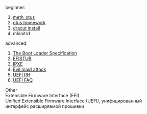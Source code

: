 beginner:  
1. [meth_otus](https://docs.google.com/document/d/1c6DM3vJ06-SSESpWpWk_vaZy4bvL1CUrFV81cPNGy4c/edit#) 
2. [otus homework](https://otus.ru/media-private/49/90/%D0%9F%D1%80%D0%B0%D0%BA%D1%82%D0%B8%D0%BA%D0%B0_%D0%97%D0%B0%D0%B3%D1%80%D1%83%D0%B7%D0%BA%D0%B0_Linux-5373-499096.pdf?hash=Br0F_Tmv33ghbFZUIxES-g&expires=1582943489)
3. [dracut install](https://github.com/thedolphin/dracut-root-lv-resize)  
4. mkinitrd

advanced:   
1. [The Boot Loader Specification](https://systemd.io/BOOT_LOADER_SPECIFICATION/)  
2. [EFISTUB](https://habr.com/ru/post/197438/)  
3. [IPXE](http://ftp.byfly.by/pub/CentOS/8.1.1911/BaseOS/x86_64/os/images/pxeboot/)  
4. [Evil maid attack](https://en.wikipedia.org/wiki/Evil_maid_attack)  
5. [UEFI RH](https://www.happyassassin.net/2014/01/25/uefi-boot-how-does-that-actually-work-then/)  
6. [UEFI FAQ](https://uefi.org/faq)  

Other  
Extensible Firmware Interface (EFI)  
Unified Extensible Firmware Interface (UEFI), унифицированный интерфейс расширяемой прошивки  

